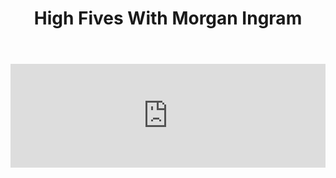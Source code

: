 ﻿---
layout: podcast
title: High Fives With Morgan Ingram
description: Back in February, Ryan O'Hara from LeadIQ interviewed Morgan Ingram, who is a Manager of Sales Development at Terminus and talked about how he's been successful as a first time Sales Development Rep, and how he's figured out the wild world of prospecting.
coverImage: ./img/podcast/podcast-image-21.jpg
refLink: leadiq.com

audioLinks: https://w.soundcloud.com/player/?url=https%3A%2F%2Fapi.soundcloud.com%2Ftracks%2F330177275&amp;auto_play=false&amp;show_artwork=true&amp;visual=true&amp;origin=twitter
webImage: ./img/podcast/video-img/image-21.png
---

<iframe width="100%" height="166" scrolling="no" frameborder="no" src="https://w.soundcloud.com/player/?url=https%3A%2F%2Fapi.soundcloud.com%2Ftracks%2F330177275&amp;auto_play=false&amp;show_artwork=true&amp;visual=true&amp;origin=twitter"></iframe>